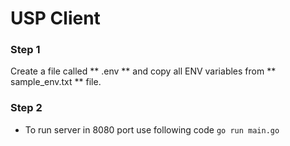 # USP Client

### Step 1
  Create a file called ** .env ** and copy all ENV variables from ** sample_env.txt ** file.

### Step 2
  - To run server in 8080 port use following code
  `go run main.go`

